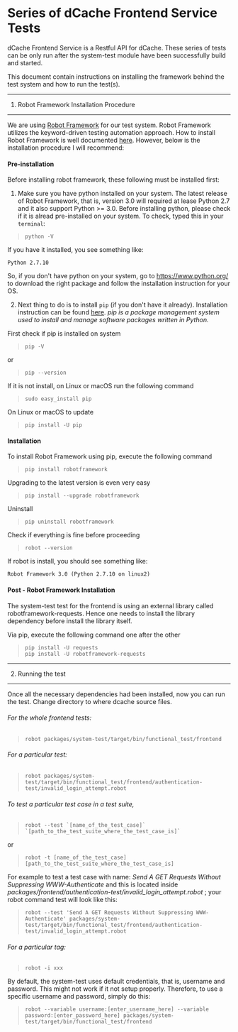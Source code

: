 Series of dCache Frontend Service Tests
=======================================

dCache Frontend Service is a Restful API for dCache. These series of tests can be only run after the system-test module have been successfully build and started.

This document contain instructions on installing the framework behind the test system and how to run the test(s).

--------------------------------------------------------
1. Robot Framework Installation Procedure
---------------------------------------------------------

We are using [Robot Framework](http://robotframework.org/) for our test system. Robot Framework utilizes the keyword-driven testing automation approach. How to install Robot Framework is well documented [here](https://github.com/robotframework/robotframework/blob/master/INSTALL.rst). However, below is the installation procedure I will recommend:

#### Pre-installation
Before installing robot framework, these following must be installed first:
1. Make sure you have python installed on your system. The latest release of Robot Framework, that is, version 3.0 will required at lease Python 2.7 and it also support Python >= 3.0. 
Before installing python, please check if it is alread pre-installed on your system. To check, typed this in your `terminal`:

>     python -V
If you have it installed, you see something like:
```
Python 2.7.10
```
So, if you don't have python on your system, go to https://www.python.org/ to download the right package and follow the installation instruction for your OS.

2. Next thing to do is to install `pip` (if you don't have it already). Installation instruction can be found [here](https://pip.pypa.io/en/stable/installing/). _pip is a package management system used to install and manage software packages written in Python._

First check if pip is installed on system
>     pip -V

or

>     pip --version

If it is not install, on Linux or macOS run the following command
>     sudo easy_install pip

On Linux or macOS to update
>     pip install -U pip


#### Installation
To install Robot Framework using pip, execute the following command
>     pip install robotframework

Upgrading to the latest version is even very easy
>     pip install --upgrade robotframework

Uninstall
>     pip uninstall robotframework


Check if everything is fine before proceeding
>     robot --version

If robot is install, you should see something like:
```
Robot Framework 3.0 (Python 2.7.10 on linux2)
```

#### Post - Robot Framework Installation
The system-test test for the frontend is using an external library called robotframework-requests.
Hence one needs to install the library dependency before install the library itself.

Via pip, execute the following command one after the other
>     pip install -U requests
>     pip install -U robotframework-requests

-----------------------
2. Running the test
-----------------------
Once all the necessary dependencies had been installed, now you can run the test.
Change directory to where dcache source files.

###### For the whole frontend tests:

>     robot packages/system-test/target/bin/functional_test/frontend

###### For a particular test:
>     robot packages/system-test/target/bin/functional_test/frontend/authentication-test/invalid_login_attempt.robot

###### To test a particular test case in a test suite,
>     robot --test `[name_of_the_test_case]` `[path_to_the_test_suite_where_the_test_case_is]`

or

>     robot -t [name_of_the_test_case] [path_to_the_test_suite_where_the_test_case_is]

For example to test a test case with name: _Send A GET Requests Without Suppressing WWW-Authenticate_ and this is located inside _packages/frontend/authentication-test/invalid_login_attempt.robot_ ; your robot command test will look like this:
>     robot --test 'Send A GET Requests Without Suppressing WWW-Authenticate' packages/system-test/target/bin/functional_test/frontend/authentication-test/invalid_login_attempt.robot

###### For a particular tag:
>     robot -i xxx

By default, the system-test uses default credentials, that is, username and password. This might not work if it not setup properly. Therefore, to use a specific username and password, simply do this:

>     robot --variable username:[enter_username_here] --variable password:[enter_password_here] packages/system-test/target/bin/functional_test/frontend
